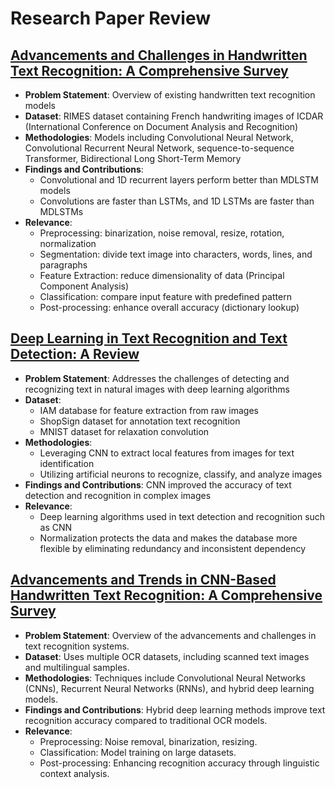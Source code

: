 # Research Paper Review

## [Advancements and Challenges in Handwritten Text Recognition: A Comprehensive Survey](https://www.mdpi.com/2313-433X/10/1/18)
- **Problem Statement**: Overview of existing handwritten text recognition models
- **Dataset**: RIMES dataset containing French handwriting images of ICDAR (International Conference on Document Analysis and Recognition)
- **Methodologies**: Models including Convolutional Neural Network, Convolutional Recurrent Neural Network, sequence-to-sequence Transformer, Bidirectional Long Short-Term Memory
- **Findings and Contributions**:
  - Convolutional and 1D recurrent layers perform better than MDLSTM models
  - Convolutions are faster than LSTMs, and 1D LSTMs are faster than MDLSTMs
- **Relevance**:
  - Preprocessing: binarization, noise removal, resize, rotation, normalization
  - Segmentation: divide text image into characters, words, lines, and paragraphs
  - Feature Extraction: reduce dimensionality of data (Principal Component Analysis)
  - Classification: compare input feature with predefined pattern
  - Post-processing: enhance overall accuracy (dictionary lookup)

## [Deep Learning in Text Recognition and Text Detection: A Review](https://www.irjet.net/archives/V9/i8/IRJET-V9I802.pdf)
- **Problem Statement**: Addresses the challenges of detecting and recognizing text in natural images with deep learning algorithms
- **Dataset**:
  - IAM database for feature extraction from raw images
  - ShopSign dataset for annotation text recognition
  - MNIST dataset for relaxation convolution
- **Methodologies**:
  - Leveraging CNN to extract local features from images for text identification
  - Utilizing artificial neurons to recognize, classify, and analyze images
- **Findings and Contributions**: CNN improved the accuracy of text detection and recognition in complex images
- **Relevance**:
  - Deep learning algorithms used in text detection and recognition such as CNN
  - Normalization protects the data and makes the database more flexible by eliminating redundancy and inconsistent dependency

## [Advancements and Trends in CNN-Based Handwritten Text Recognition: A Comprehensive Survey](https://www.ijarsct.co.in/Paper17573.pdf)
- **Problem Statement**: Overview of the advancements and challenges in text recognition systems.
- **Dataset**: Uses multiple OCR datasets, including scanned text images and multilingual samples.
- **Methodologies**: Techniques include Convolutional Neural Networks (CNNs), Recurrent Neural Networks (RNNs), and hybrid deep learning models.
- **Findings and Contributions**: Hybrid deep learning methods improve text recognition accuracy compared to traditional OCR models.
- **Relevance**:
  - Preprocessing: Noise removal, binarization, resizing.
  - Classification: Model training on large datasets.
  - Post-processing: Enhancing recognition accuracy through linguistic context analysis.

